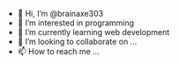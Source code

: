 - 👋 Hi, I’m @brainaxe303
- 👀 I’m interested in programming
- 🌱 I’m currently learning web development
- 💞️ I’m looking to collaborate on ...
- 📫 How to reach me ...

<!---
brainaxe303/brainaxe303 is a ✨ special ✨ repository because its `README.md` (this file) appears on your GitHub profile.
You can click the Preview link to take a look at your changes.
--->
